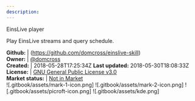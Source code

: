 ```yaml
---
description: 
---
```

EinsLive player

Play EinsLive streams and query schedule.

**Github:** | (https://github.com/domcross/einslive-skill)  
**Owner:** | [@domcross](https://github.com/domcross)  
**Created:** | 2018-05-28T17:25:34Z  **Last updated:** 2018-05-30T18:08:33Z  
**License:** | [GNU General Public License v3.0](https://api.github.com/licenses/gpl-3.0)  
**Market status:** | [Not in Market](https://market.mycroft.ai/skill/)  
 ![.gitbook/assets/mark-1-icon.png]  ![.gitbook/assets/mark-2-icon.png]  ![.gitbook/assets/picroft-icon.png]  ![.gitbook/assets/kde.png]  
